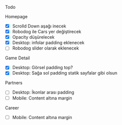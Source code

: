 Todo

Homepage

- [x] Scrolld Down aşağı inecek
- [x] Robodog ile Cars yer değiştirecek
- [x] Opacity düşürelecek
- [x] Desktop: infolar padding eklenecek 
- [ ] Robodog slider olarak eklenecek 

Game Detail

- [x] Desktop: Görsel padding top?
- [x] Desktop: Sağa sol padding statik sayfalar gibi olsun

Partners

- [ ] Desktop: İkonlar arası padding
- [ ] Mobile: Content altına margin

Career

- [ ] Mobile: Content altına margin